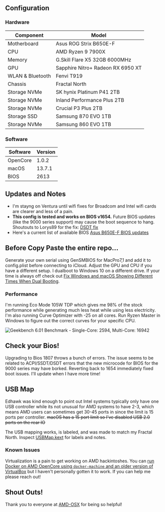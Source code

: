 ## Configuration
### Hardware

| Component        | Model                         			|
| ---------------- | --------------------------------------	|
| Motherboard      | Asus ROG Strix B650E-F        			|
| CPU              | AMD Ryzen 9 7900X             			|
| Memory           | G.Skill Flare X5 32GB 6000MHz 			|
| GPU              | Sapphire Nitro+ Radeon RX 6950 XT		|
| WLAN & Bluetooth | Fenvi T919 							|
| Chassis          | Fractal North							|
| Storage NVMe     | SK hynix Platinum P41 2TB				|
| Storage NVMe     | Inland Performance Plus 2TB			|
| Storage NVMe     | Crucial P3 Plus 2TB					|
| Storage SSD      | Samsung 870 EVO 1TB					|
| Storage NVMe     | Samsung 860 EVO 1TB					|
### Software

| Software  | Version  	|
| --------- | --------- |
| OpenCore  | 1.0.2		|
| macOS     | 13.7.1	|
| BIOS      | 2613   	|

## Updates and Notes
- I'm stayng on Ventura until wifi fixes for Broadcom and Intel wifi cards are clearer and less of a pain.
- **This config is tested and works on BIOS v1654.** Future BIOS updates (like the 9000 series support) may cause the boot sequence to hang. Shoutouts to Lorys89 for the fix: [DSDT fix](https://macos86.it/topic/6542-bug-fix-for-am5-new-firmware-motherboards-dsdt-fix/)
- Here's a current list of available BIOS [Asus B650E-F BIOS updates](https://rog.asus.com/motherboards/rog-strix/rog-strix-b650e-f-gaming-wifi-model/helpdesk_bios/) 

## Before Copy Paste the entire repo...
Generate your own serial using GenSMBIOS for MacPro7,1 and add it to config.plist before connecting to iCloud. Adjust the GPU and CPU if you have a different setup. I dualboot to Windows 10 on a different drive. If your time is always off check out [Fix Windows and macOS Showing Different Times When Dual Booting](https://www.applegazette.com/mac/fix-windows-and-macos-showing-different-times-dual-booting/). 

### Performance
I'm running Eco Mode 105W TDP which gives me 98% of the stock performance while generating much less heat while using less electricity. I'm also running Curve Optimizer with -25 on all cores. Run Ryzen Master in Windows to figure out the correct curves for your specific CPU.

![Geekbench 6.01 Benchmark - Single-Core: 2594, Multi-Core: 16942](https://raw.githubusercontent.com/ryanilano/hackintosh-asus-b650ef-amd/master/benchmarks/benchmark-2023-0822-geekbench6.png "Geekbench 6.01 Benchmark")

## Check your Bios!
Upgrading to Bios 1807 throws a bunch of errors. The issue seems to be related to ACPI/SSDT/DSDT errors that the new microcode for BIOS for the 9000 series may have borked. Reverting back to 1654 immediately fixed boot issues. I'll update when I have more time!

## USB Map
Edhawk was kind enough to point out Intel systems typically only have one USB controller while its not unusual for AMD systems to have 2-3, which means AMD users can sometimes get 30-45 ports in since the limit is 15 ports per controller. ~~macOS has a 15 port limit so I've disabled USB 2.0 ports on the rear IO~~

The USB mapping works, is labeled, and was made to match my Fractal North. Inspect [USBMap.kext](https://github.com/ryanilano/hackintosh-asus-b650ef-amd/blob/master/EFI/OC/Kexts/USBMap.kext/Contents/Info.plist) for labels and notes.

### Known Issues
Virtualization is a pain to get working on AMD hackintoshes. You can [run Docker on AMD OpenCore using `docker-machine` and an older version of VirtualBox](https://macos86.it/topic/6535-guidevirtualbox-on-sonoma-and-amd-hackintosh/) but I haven't personally gotten it to work. If you can help me please reach out!

## Shout Outs!
Thank you to everyone at [AMD-OSX](https://amd-osx.com) for being so helpful!